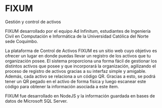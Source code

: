 # FIXUM
 Gestión y control de activos
 
FIXUM desarrollado por el equipo Ad Infinitum, estudiantes de Ingeniería Civil en Computación e Informática de la Universidad Católica del Norte sede Coquimbo.
 
La plataforma de Control de Activos FIXUM es un sitio web cuyo objetivo es ofrecer un lugar en donde puedas llevar un registro de los activos que tu organización posee.
El sistema proporciona una forma fácil de gestionar los distintos activos que posee y que incorporará la organización, agilizando el proceso de registro de activos gracias a su interfaz simple y amigable.
Además, cada activo se relaciona a un código QR. Gracias a esto, se podrá tener un QR pegado en el activo de forma física y luego escanear este código para obtener la información asociada a este ítem.

FIXUM fue desarrollado en NodeJS y la información guardada en bases de datos de Microsoft SQL Server.

